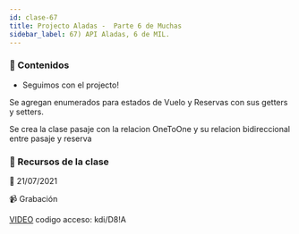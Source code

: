 ```yaml
---
id: clase-67
title: Projecto Aladas -  Parte 6 de Muchas
sidebar_label: 67) API Aladas, 6 de MIL.
---
```




### 📝 Contenidos

- Seguimos con el projecto!

Se agregan enumerados para estados de Vuelo y Reservas con sus getters y setters.

Se crea la clase pasaje con la relacion OneToOne y su relacion bidireccional entre pasaje y reserva


### 🚀 Recursos de la clase

📆 21/07/2021

📹 Grabación

[VIDEO](https://us02web.zoom.us/rec/share/lNbW__sfOLVN3ifjTX3xRM68Tne7ydwyA95lfmeku2JOwbu-L8YaA_Y2nwzyrPw.hl_RadmhpY74LyZv)
codigo acceso: kdi/D8!A
